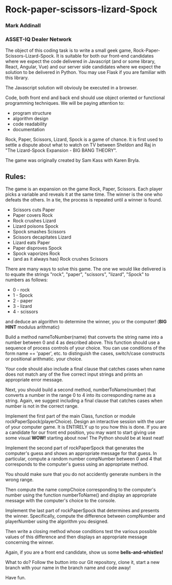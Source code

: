 # Rock-paper-scissors-lizard-Spock
### Mark Addinall
### ASSET-IQ Dealer Network

The object of this coding task is to write a small geek game,
Rock-Paper-Scissors-Lizard-Spock. It is suitable for both
our front-end candidates where we expect the code delivered
in Javascript (and or some library, React, Angular, Vue) and
our server side candidates where we expect the solution to be
delivered in Python. You may use Flask if you are familiar with
this library.

The Javascript solution will obviouly be executed in a browser.

Code, both front end and back end should use object oriented or 
functional programming techniques. We will be paying attention
to:
- program structure
- algorithm design
- code readability
- documentation

Rock, Paper, Scissors, Lizard, Spock is a game of chance. 
It is first used to settle a dispute about what to watch on TV between 
Sheldon and Raj in "The Lizard-Spock Expansion - BIG BANG THEORY".

The game was originally created by Sam Kass with Karen Bryla.

## Rules:

The game is an expansion on the game Rock, Paper, Scissors. 
Each player picks a variable and reveals it at the same time. 
The winner is the one who defeats the others. 
In a tie, the process is repeated until a winner is found.

- Scissors cuts Paper
- Paper covers Rock
- Rock crushes Lizard
- Lizard poisons Spock
- Spock smashes Scissors
- Scissors decapitates Lizard
- Lizard eats Paper
- Paper disproves Spock
- Spock vaporizes Rock
- (and as it always has) Rock crushes Scissors


There are many ways to solve this game.  The one we
would like delivered is to equate the strings
"rock", "paper", "scissors", "lizard", "Spock" to numbers
as follows:

- 0 - rock
- 1 - Spock
- 2 - paper
- 3 - lizard
- 4 - scissors

and deduce an algorithm to determine the winner, you or the computer!
(**BIG HINT** modulus arithmatic)

Build a method nameToNumber(name) that converts the string name into a 
number between 0 and 4 as described above. This function should use a sequence of 
process controls of your choice. You can use conditions of the form name == 'paper', etc. to 
distinguish the cases, switch/case constructs or positional arithmatic. your choice. 

Your code should also include a final clause that catches cases when name does not 
match any of the five correct input strings and prints an appropriate error message. 

Next, you should build a second method, numberToName(number) that converts 
a number in the range 0 to 4 into its corresponding name as a string. Again, we suggest 
including a final clause that catches cases when number is not in the correct range. 

Implement the first part of the main Class, function or module rockPaperSpock(playerChoice).
Design an interactive session with the user of your computer game.
It is ENTIRELY up to you how this is done.  If you are a candidate for
our front end position, you may want to start giving use some visual
**WOW!** starting about now!  The Python should be at least neat!

Implement the second part of rockPaperSpock that generates the computer's guess and shows 
an appropriate message for that guess. In particular, compute a random number compNumber 
between 0 and 4 that corresponds to the computer's guess using an appropriate method.

You should make sure that you do not accidently generate numbers in the wrong range. 

Then compute the name compChoice corresponding to the computer's number using the function 
numberToName() and display an appropriate message with the computer's choice to the console.

Implement the last part of rockPaperSpock that determines and presents the winner. 
Specifically, compute the difference between compNumber and playerNumber using the algorithm
you designed.

Then write a closing method whose conditions test the various possible values of 
this difference and then displays an appropriate message concerning the winner.

Again, if you are a front end candidate, show us some **bells-and-whistles!**

What to do?  Follow the button into our Git repository, clone it, start a new branch with your name in
the branch name and code away!

Have fun.

